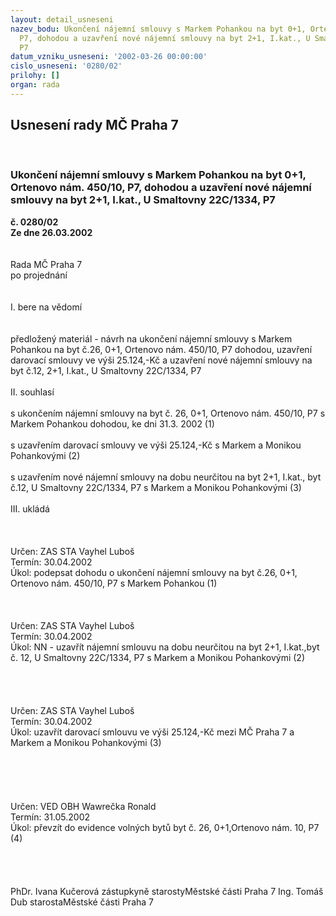 ```yaml
---
layout: detail_usneseni
nazev_bodu: Ukončení nájemní smlouvy s Markem Pohankou na byt 0+1, Ortenovo nám. 450/10,
  P7, dohodou a uzavření nové nájemní smlouvy na byt 2+1, I.kat., U Smaltovny 22C/1334,
  P7
datum_vzniku_usneseni: '2002-03-26 00:00:00'
cislo_usneseni: '0280/02'
prilohy: []
organ: rada
---
```

<div id="ucUsn_pList" class="usn">
	<span><h2>Usnesení rady MČ Praha 7 </h2>
<br></span><div class="standBody">
<span><h3>Ukončení nájemní smlouvy s Markem Pohankou na byt 0+1, Ortenovo nám. 450/10, P7, dohodou a uzavření nové nájemní smlouvy na byt 2+1, I.kat., U Smaltovny 22C/1334, P7</h3></span><div class="center">
		<strong>č. 0280/02</strong><br>
	</div>
<div class="center">
		<strong>Ze dne 26.03.2002</strong><br><br>
	</div>
<br>Rada MČ Praha 7<br>po projednání<br><br><br>I.	bere na vědomí<br><br> <br>předložený materiál - návrh na ukončení nájemní smlouvy s Markem Pohankou na byt č.26, 0+1, Ortenovo nám. 450/10, P7 dohodou, uzavření darovací smlouvy ve výši 25.124,-Kč a uzavření nové nájemní smlouvy na byt č.12, 2+1, I.kat., U Smaltovny 22C/1334, P7<br><br>II.	souhlasí <br><br>s ukončením nájemní smlouvy na byt č. 26, 0+1, Ortenovo nám. 450/10, P7 s Markem Pohankou dohodou, ke dni 31.3. 2002 									 (1)<br><br>s uzavřením darovací smlouvy ve výši 25.124,-Kč s Markem a Monikou Pohankovými	 (2)<br><br>s uzavřením nové nájemní smlouvy na dobu neurčitou na byt 2+1, I.kat., byt č.12, U Smaltovny 22C/1334, P7 s Markem a Monikou Pohankovými 						 (3)<br><br>III.	ukládá <br><br><br> <br>Určen:	ZAS STA Vayhel Luboš<br>Termín: 30.04.2002<br>Úkol:	podepsat dohodu o ukončení nájemní smlouvy na byt č.26, 0+1, Ortenovo nám. 450/10, P7 s Markem Pohankou (1)<br> <br><br> <br>Určen:	ZAS STA Vayhel Luboš<br>Termín: 30.04.2002<br>Úkol:	NN - uzavřít nájemní smlouvu na dobu neurčitou na byt 2+1, I.kat.,byt č. 12, U Smaltovny 22C/1334, P7 s Markem a Monikou Pohankovými (2)<br> <br>	<br><br><br>Určen:	ZAS STA Vayhel Luboš<br>Termín: 30.04.2002<br>Úkol:	uzavřít darovací smlouvu ve výši 25.124,-Kč mezi MČ Praha 7 a Markem a Monikou Pohankovými (3)<br> <br><br><br><br> <br>Určen:	VED OBH Wawrečka Ronald<br>Termín: 31.05.2002<br>Úkol:	převzít do evidence volných bytů byt č. 26,  0+1,Ortenovo nám. 10, P7 (4)<br> <br><br> <br>	<br>PhDr. Ivana Kučerová zástupkyně starostyMěstské části Praha 7	Ing. Tomáš Dub starostaMěstské části Praha 7<br>	<br><br>
</div>
</div>